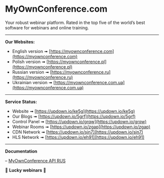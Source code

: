 # MyOwnConference.com

Your robust webinar platform. Rated in the top five of the world’s best software for webinars and online training.

---

**Our Websites:**

- English version ➟ [https://myownconference.com](https://myownconference.com)
- Polish version ➟ [https://myownconference.pl](https://myownconference.pl)
- Russian version ➟ [https://myownconference.ru](https://myownconference.ru)
- Ukrainian version ➟ [https://myownconference.com.ua](https://myownconference.com.ua)

---

**Service Status:**

- Website ➟ [https://updown.io/ke5g](https://updown.io/ke5g)
- Our Blogs ➟ [https://updown.io/5grf](https://updown.io/5grf)
- Control Panel ➟ [https://updown.io/grqw](https://updown.io/grqw)
- Webinar Rooms ➟ [https://updown.io/zgap](https://updown.io/zgap)
- CDN Network ➟ [https://updown.io/sjn7](https://updown.io/sjn7)
- HLS Network ➟ [https://updown.io/eh91](https://updown.io/eh91)

---

**Documentation**

– [MyOwnConference API RUS](https://github.com/myownconference/websites/wiki/API)

🤘 **Lucky webinars** 🤘
